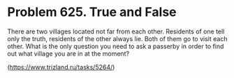 # Problem 625. True and False

There are two villages located not far from each other. Residents of one tell only the truth, residents of the other always lie. Both of them go to visit each other. What is the only question you need to ask a passerby in order to find out what village you are in at the moment?

(https://www.trizland.ru/tasks/5264/)